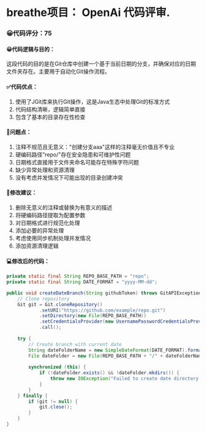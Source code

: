 # breathe项目： OpenAi 代码评审.
### 😀代码评分：75
#### 😀代码逻辑与目的：
这段代码的目的是在Git仓库中创建一个基于当前日期的分支，并确保对应的日期文件夹存在。主要用于自动化Git操作流程。

#### ✅代码优点：
1. 使用了JGit库来执行Git操作，这是Java生态中处理Git的标准方式
2. 代码结构清晰，逻辑简单直接
3. 包含了基本的目录存在性检查

#### 🤔问题点：
1. 注释不规范且无意义："创建分支aaa"这样的注释毫无价值且不专业
2. 硬编码路径"repo/"存在安全隐患和可维护性问题
3. 日期格式直接用于文件夹命名可能存在特殊字符问题
4. 缺少异常处理和资源清理
5. 没有考虑并发情况下可能出现的目录创建冲突

#### 🎯修改建议：
1. 删除无意义的注释或替换为有意义的描述
2. 将硬编码路径提取为配置参数
3. 对日期格式进行规范化处理
4. 添加必要的异常处理
5. 考虑使用同步机制处理并发情况
6. 添加资源清理逻辑

#### 💻修改后的代码：
```java
private static final String REPO_BASE_PATH = "repo";
private static final String DATE_FORMAT = "yyyy-MM-dd";

public void createDateBranch(String githubToken) throws GitAPIException, IOException {
    // Clone repository
    Git git = Git.cloneRepository()
            .setURI("https://github.com/example/repo.git")
            .setDirectory(new File(REPO_BASE_PATH))
            .setCredentialsProvider(new UsernamePasswordCredentialsProvider(githubToken, ""))
            .call();
    
    try {
        // Create branch with current date
        String dateFolderName = new SimpleDateFormat(DATE_FORMAT).format(new Date());
        File dateFolder = new File(REPO_BASE_PATH + "/" + dateFolderName);
        
        synchronized (this) {
            if (!dateFolder.exists() && !dateFolder.mkdirs()) {
                throw new IOException("Failed to create date directory: " + dateFolder.getAbsolutePath());
            }
        }
    } finally {
        if (git != null) {
            git.close();
        }
    }
}
```